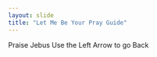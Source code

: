 ```yaml
---
layout: slide
title: "Let Me Be Your Pray Guide"
---
```

Praise Jebus
Use the Left Arrow to go Back
